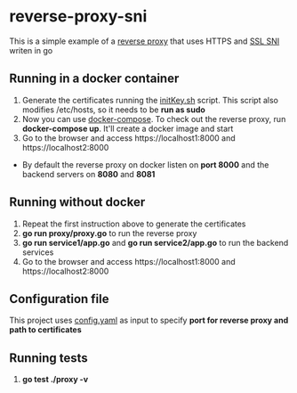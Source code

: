 # reverse-proxy-sni
This is a simple example of a [reverse proxy](https://en.wikipedia.org/wiki/Reverse_proxy) that uses HTTPS and [SSL SNI](https://en.wikipedia.org/wiki/Server_Name_Indication) writen in go

## Running in a docker container
1. Generate the certificates running the [initKey.sh](https://github.com/KalilCazes/reverse-proxy-sni/blob/main/initKey.sh) script. This script also modifies /etc/hosts, so it needs to be **run as sudo**
2. Now you can use [docker-compose](https://github.com/docker/compose). To check out the reverse proxy, run **docker-compose up**. It'll create a docker image and start
3. Go to the browser and access https://localhost1:8000 and https://localhost2:8000
- By default the reverse proxy on docker listen on **port 8000** and the backend servers on **8080** and **8081**

## Running without docker
1. Repeat the first instruction above to generate the certificates
2. **go run proxy/proxy.go** to run the reverse proxy
3. **go run service1/app.go** and **go run service2/app.go** to run the backend services
4. Go to the browser and access https://localhost1:8000 and https://localhost2:8000

## Configuration file
This project uses [config.yaml](https://github.com/KalilCazes/reverse-proxy-sni/blob/main/config.yaml) as input to specify **port for reverse proxy and path to certificates**
## Running tests
1. **go test ./proxy -v**

